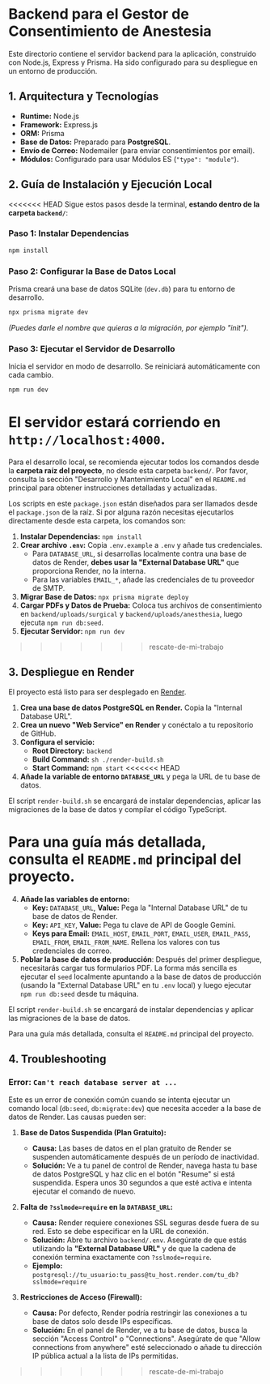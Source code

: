 # Backend para el Gestor de Consentimiento de Anestesia

Este directorio contiene el servidor backend para la aplicación, construido con Node.js, Express y Prisma. Ha sido configurado para su despliegue en un entorno de producción.

## 1. Arquitectura y Tecnologías

- **Runtime:** Node.js
- **Framework:** Express.js
- **ORM:** Prisma
- **Base de Datos:** Preparado para **PostgreSQL**.
- **Envío de Correo:** Nodemailer (para enviar consentimientos por email).
- **Módulos:** Configurado para usar Módulos ES (`"type": "module"`).

## 2. Guía de Instalación y Ejecución Local

<<<<<<< HEAD
Sigue estos pasos desde la terminal, **estando dentro de la carpeta `backend/`**:

### Paso 1: Instalar Dependencias
```bash
npm install
```

### Paso 2: Configurar la Base de Datos Local
Prisma creará una base de datos SQLite (`dev.db`) para tu entorno de desarrollo.
```bash
npx prisma migrate dev
```
*(Puedes darle el nombre que quieras a la migración, por ejemplo "init").*

### Paso 3: Ejecutar el Servidor de Desarrollo
Inicia el servidor en modo de desarrollo. Se reiniciará automáticamente con cada cambio.
```bash
npm run dev
```
El servidor estará corriendo en `http://localhost:4000`.
=======
Para el desarrollo local, se recomienda ejecutar todos los comandos desde la **carpeta raíz del proyecto**, no desde esta carpeta `backend/`. Por favor, consulta la sección "Desarrollo y Mantenimiento Local" en el `README.md` principal para obtener instrucciones detalladas y actualizadas.

Los scripts en este `package.json` están diseñados para ser llamados desde el `package.json` de la raíz. Si por alguna razón necesitas ejecutarlos directamente desde esta carpeta, los comandos son:

1.  **Instalar Dependencias:** `npm install`
2.  **Crear archivo `.env`:** Copia `.env.example` a `.env` y añade tus credenciales.
    - Para `DATABASE_URL`, si desarrollas localmente contra una base de datos de Render, **debes usar la "External Database URL"** que proporciona Render, no la interna.
    - Para las variables `EMAIL_*`, añade las credenciales de tu proveedor de SMTP.
3.  **Migrar Base de Datos:** `npx prisma migrate deploy`
4.  **Cargar PDFs y Datos de Prueba:** Coloca tus archivos de consentimiento en `backend/uploads/surgical` y `backend/uploads/anesthesia`, luego ejecuta `npm run db:seed`.
5.  **Ejecutar Servidor:** `npm run dev`
>>>>>>> rescate-de-mi-trabajo

## 3. Despliegue en Render

El proyecto está listo para ser desplegado en [Render](https://render.com/).

1.  **Crea una base de datos PostgreSQL en Render.** Copia la "Internal Database URL".
2.  **Crea un nuevo "Web Service" en Render** y conéctalo a tu repositorio de GitHub.
3.  **Configura el servicio:**
    - **Root Directory:** `backend`
    - **Build Command:** `sh ./render-build.sh`
    - **Start Command:** `npm start`
<<<<<<< HEAD
4.  **Añade la variable de entorno `DATABASE_URL`** y pega la URL de tu base de datos.

El script `render-build.sh` se encargará de instalar dependencias, aplicar las migraciones de la base de datos y compilar el código TypeScript.

Para una guía más detallada, consulta el `README.md` principal del proyecto.
=======
4.  **Añade las variables de entorno:**
    - **Key:** `DATABASE_URL`, **Value:** Pega la "Internal Database URL" de tu base de datos de Render.
    - **Key:** `API_KEY`, **Value:** Pega tu clave de API de Google Gemini.
    - **Keys para Email:** `EMAIL_HOST`, `EMAIL_PORT`, `EMAIL_USER`, `EMAIL_PASS`, `EMAIL_FROM`, `EMAIL_FROM_NAME`. Rellena los valores con tus credenciales de correo.
5. **Poblar la base de datos de producción**: Después del primer despliegue, necesitarás cargar tus formularios PDF. La forma más sencilla es ejecutar el `seed` localmente apuntando a la base de datos de producción (usando la "External Database URL" en tu `.env` local) y luego ejecutar `npm run db:seed` desde tu máquina.

El script `render-build.sh` se encargará de instalar dependencias y aplicar las migraciones de la base de datos.

Para una guía más detallada, consulta el `README.md` principal del proyecto.

## 4. Troubleshooting

### Error: `Can't reach database server at ...`

Este es un error de conexión común cuando se intenta ejecutar un comando local (`db:seed`, `db:migrate:dev`) que necesita acceder a la base de datos de Render. Las causas pueden ser:

1.  **Base de Datos Suspendida (Plan Gratuito):**
    - **Causa:** Las bases de datos en el plan gratuito de Render se suspenden automáticamente después de un período de inactividad.
    - **Solución:** Ve a tu panel de control de Render, navega hasta tu base de datos PostgreSQL y haz clic en el botón "Resume" si está suspendida. Espera unos 30 segundos a que esté activa e intenta ejecutar el comando de nuevo.

2.  **Falta de `?sslmode=require` en la `DATABASE_URL`:**
    - **Causa:** Render requiere conexiones SSL seguras desde fuera de su red. Esto se debe especificar en la URL de conexión.
    - **Solución:** Abre tu archivo `backend/.env`. Asegúrate de que estás utilizando la **"External Database URL"** y de que la cadena de conexión termina exactamente con `?sslmode=require`.
    - **Ejemplo:** `postgresql://tu_usuario:tu_pass@tu_host.render.com/tu_db?sslmode=require`

3.  **Restricciones de Acceso (Firewall):**
    - **Causa:** Por defecto, Render podría restringir las conexiones a tu base de datos solo desde IPs específicas.
    - **Solución:** En el panel de Render, ve a tu base de datos, busca la sección "Access Control" o "Connections". Asegúrate de que "Allow connections from anywhere" esté seleccionado o añade tu dirección IP pública actual a la lista de IPs permitidas.
>>>>>>> rescate-de-mi-trabajo
